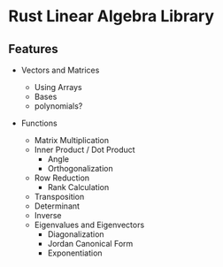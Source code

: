 # Rust Linear Algebra Library
## Features
- Vectors and Matrices 
    * Using Arrays
    * Bases
    * polynomials?

- Functions
    * Matrix Multiplication
    * Inner Product / Dot Product
        + Angle
        + Orthogonalization
    * Row Reduction
        + Rank Calculation
    * Transposition
    * Determinant
    * Inverse
    * Eigenvalues and Eigenvectors
        + Diagonalization
        + Jordan Canonical Form
        + Exponentiation